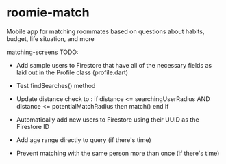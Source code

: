 # roomie-match
Mobile app for matching roommates based on questions about habits, budget, life situation, and more

matching-screens TODO:

* Add sample users to Firestore that have all of the necessary fields as laid out in the Profile class (profile.dart)

* Test findSearches() method

* Update distance check to :
if distance <= searchingUserRadius AND distance <= potentialMatchRadius then
  match()
end if

* Automatically add new users to Firestore using their UUID as the Firestore ID

* Add age range directly to query (if there's time)

* Prevent matching with the same person more than once (if there's time)
